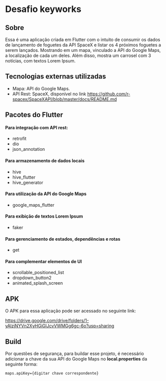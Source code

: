 # Desafio keyworks

## Sobre
Essa é uma aplicação criada em Flutter com o intuito de consumir os dados de lançamento de foguetes da API SpaceX e listar os 4 próximos foguetes a serem lançados. Mostrando em um mapa, vinculado a API do Google Maps, a localização de cada um deles. Além disso, mostra um carrosel com 3 notícias, com textos Lorem Ipsum.

## Tecnologias externas utilizadas

- Mapa: API do Google Maps.
- API Rest: SpaceX, disponível no link https://github.com/r-spacex/SpaceXAPI/blob/master/docs/README.md

## Pacotes do Flutter

#### Para integração com API rest:

- retrofit
- dio
- json_annotation

#### Para armazenamento de dados locais
- hive
- hive_flutter
- hive_generator

#### Para utilização da API do Google Maps
- google_maps_flutter

#### Para exibição de textos Lorem Ipsum
- faker

#### Para gerenciamento de estados, dependências e rotas
- get

#### Para complementar elementos de UI
- scrollable_positioned_list
- dropdown_button2
- animated_splash_screen

## APK 

O APK para essa aplicação pode ser acessado no seguinte link: 

https://drive.google.com/drive/folders/1-yAlzjNYVn2XyHGiGlJcvVWMGg6gc-6o?usp=sharing


## Build

Por questões de segurança, para buildar esse projeto, é necessário adicionar a chave da sua API do Google Maps no **local.properties** da seguinte forma:

 ``maps.apiKey={digitar chave correspondente}``



